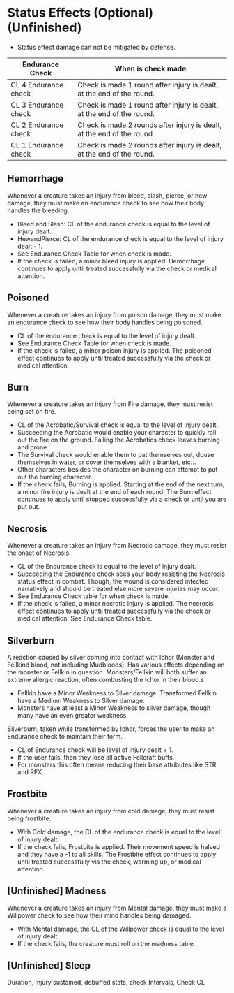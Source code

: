 # Status Effects (Optional) (Unfinished)

* Status effect damage can not be mitigated by defense.

| Endurance Check       | When is check made                                                     |
| --------------------- | ---------------------------------------------------------------------- |
| CL 4 Endurance check  | Check is made 1 round after injury is dealt, at the end of the round.  |
| CL 3  Endurance check | Check is made 1 round after injury is dealt, at the end of the round.  |
| CL 2  Endurance check | Check is made 2 rounds after injury is dealt, at the end of the round. |
| CL 1  Endurance check | Check is made 2 rounds after injury is dealt, at the end of the round. |

## Hemorrhage

Whenever a creature takes an injury from bleed, slash, pierce, or hew damage, they must make an endurance check to see how their body handles the bleeding.

* Bleed and Slash: CL of the endurance check is equal to the level of injury dealt.
* HewandPierce: CL of the endurance check is equal to the level of injury dealt - 1.
* See Endurance Check Table for when check is made.
* If the check is failed, a minor bleed injury is applied.  Hemorrhage continues to apply until treated successfully via the check or medical attention.

## Poisoned

Whenever a creature takes an injury from poison damage, they must make an endurance check to see how their body handles being poisoned.

* CL of the endurance check is equal to the level of injury dealt.
* See Endurance Check Table for when check is made.
* If the check is failed, a minor poison injury is applied. The poisoned effect continues to apply until treated successfully via the check or medical attention.

## Burn

Whenever a creature takes an injury from Fire damage, they must resist being set on fire.

* CL of the Acrobatic/Survival check is equal to the level of injury dealt.
* Succeeding the Acrobatic would enable your character to quickly roll out the fire on the ground. Failing the Acrobatics check leaves burning and prone.
* The Survival check would enable them to pat themselves out,  douse themselves in water, or cover themselves with a blanket, etc...
* Other characters besides the character on burning can attempt to put out the burning character.
* If the check fails, Burning is applied. Starting at the end of the next turn, a minor fire injury is dealt at the end of each round.  The Burn effect continues to apply until stopped successfully via a check or until you are put out.

## Necrosis

Whenever a creature takes an injury from Necrotic damage, they must resist the onset of Necrosis.

* CL of the Endurance check is equal to the level of injury dealt.
* Succeeding the Endurance check sees your body resisting the Necrosis status effect in combat. Though, the wound is considered infected narratively and should be treated else more severe injuries may occur.
* See Endurance Check table for when check is made.
* If the check is failed, a minor necrotic injury is applied. The necrosis effect continues to apply until treated successfully via the check or medical attention. See Endurance Check table.

## Silverburn

A reaction caused by silver coming into contact with Ichor (Monster and Fellkind blood, not including Mudbloods). Has various effects depending on the monster or Fellkin in question. Monsters/Fellkin will both suffer an extreme allergic reaction, often combusting the Ichor in their blood.s

* Fellkin have a Minor Weakness to Silver damage. Transformed Fellkin have a Medium Weakness to Silver damage.
* Monsters have at least a Minor Weakness to silver damage, though many have an even greater weakness.

Silverburn, taken while transformed by Ichor, forces the user to make an Endurance check to maintain their form.

* CL of  Endurance check will be level of injury dealt + 1.
* If the user fails, then they lose all active Fellcraft buffs.
* For monsters this often means reducing their base attributes like STR and RFX.

## Frostbite

Whenever a creature takes an injury from cold damage, they must resist being frostbite.

* With Cold damage, the CL of the endurance check is equal to the level of injury dealt.
* If the check fails, Frostbite is applied. Their movement speed is halved  and they have a -1 to all skills. The Frostbite effect continues to apply until treated successfully via the check, warming up, or medical attention.

## [Unfinished] Madness

Whenever a creature takes an injury from Mental damage, they must make a Willpower check to see how their mind handles being damaged.

* With Mental damage, the CL of the Willpower check is equal to the level of injury dealt.
* If the check fails, the creature must roll on the madness table.

## [Unfinished] Sleep

Duration, Injury sustained, debuffed stats, check Intervals, Check CL

